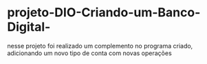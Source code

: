 # projeto-DIO-Criando-um-Banco-Digital-
nesse projeto foi realizado um complemento no programa criado, adicionando um novo tipo de conta com novas operações 
